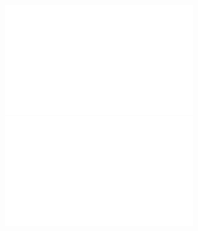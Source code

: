 ![](https://github.com/AdrianYuu/github-stats/blob/master/generated/overview.svg)
![](https://github.com/AdrianYuu/github-stats/blob/master/generated/languages.svg)
